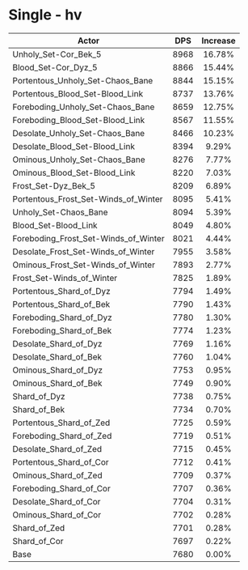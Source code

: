 # Single - hv
| Actor | DPS | Increase |
|---|:---:|:---:|
|Unholy_Set-Cor_Bek_5|8968|16.78%|
|Blood_Set-Cor_Dyz_5|8866|15.44%|
|Portentous_Unholy_Set-Chaos_Bane|8844|15.15%|
|Portentous_Blood_Set-Blood_Link|8737|13.76%|
|Foreboding_Unholy_Set-Chaos_Bane|8659|12.75%|
|Foreboding_Blood_Set-Blood_Link|8567|11.55%|
|Desolate_Unholy_Set-Chaos_Bane|8466|10.23%|
|Desolate_Blood_Set-Blood_Link|8394|9.29%|
|Ominous_Unholy_Set-Chaos_Bane|8276|7.77%|
|Ominous_Blood_Set-Blood_Link|8220|7.03%|
|Frost_Set-Dyz_Bek_5|8209|6.89%|
|Portentous_Frost_Set-Winds_of_Winter|8095|5.41%|
|Unholy_Set-Chaos_Bane|8094|5.39%|
|Blood_Set-Blood_Link|8049|4.80%|
|Foreboding_Frost_Set-Winds_of_Winter|8021|4.44%|
|Desolate_Frost_Set-Winds_of_Winter|7955|3.58%|
|Ominous_Frost_Set-Winds_of_Winter|7893|2.77%|
|Frost_Set-Winds_of_Winter|7825|1.89%|
|Portentous_Shard_of_Dyz|7794|1.49%|
|Portentous_Shard_of_Bek|7790|1.43%|
|Foreboding_Shard_of_Dyz|7780|1.30%|
|Foreboding_Shard_of_Bek|7774|1.23%|
|Desolate_Shard_of_Dyz|7769|1.16%|
|Desolate_Shard_of_Bek|7760|1.04%|
|Ominous_Shard_of_Dyz|7753|0.95%|
|Ominous_Shard_of_Bek|7749|0.90%|
|Shard_of_Dyz|7738|0.75%|
|Shard_of_Bek|7734|0.70%|
|Portentous_Shard_of_Zed|7725|0.59%|
|Foreboding_Shard_of_Zed|7719|0.51%|
|Desolate_Shard_of_Zed|7715|0.45%|
|Portentous_Shard_of_Cor|7712|0.41%|
|Ominous_Shard_of_Zed|7709|0.37%|
|Foreboding_Shard_of_Cor|7707|0.36%|
|Desolate_Shard_of_Cor|7704|0.31%|
|Ominous_Shard_of_Cor|7702|0.28%|
|Shard_of_Zed|7701|0.28%|
|Shard_of_Cor|7697|0.22%|
|Base|7680|0.00%|
